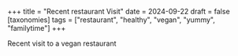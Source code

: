 +++
title = "Recent restaurant Visit"
date = 2024-09-22
draft = false
[taxonomies]
tags = ["restaurant", "healthy", "vegan", "yummy", "familytime"]
+++

Recent visit to a vegan restaurant
